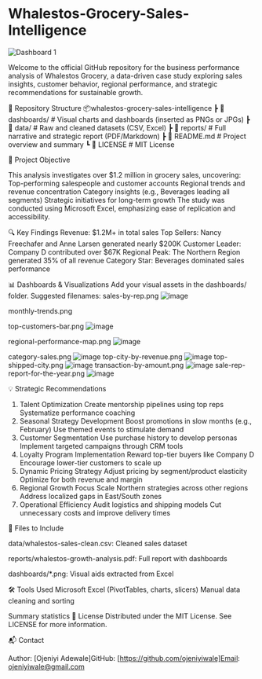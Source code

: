 # Whalestos-Grocery-Sales-Intelligence
![Dashboard 1](https://github.com/user-attachments/assets/e7f9fbf3-9c7f-43ab-bff4-c44bd6b42006)

Welcome to the official GitHub repository for the business performance analysis of Whalestos Grocery, a data-driven case study exploring sales insights, customer behavior, regional performance, and strategic recommendations for sustainable growth.

📁 Repository Structure
📦whalestos-grocery-sales-intelligence
 ┣ 📁 dashboards/              # Visual charts and dashboards (inserted as PNGs or JPGs)
 ┣ 📁 data/                    # Raw and cleaned datasets (CSV, Excel)
 ┣ 📁 reports/                 # Full narrative and strategic report (PDF/Markdown)
 ┣ 📄 README.md                # Project overview and summary
 ┗ 📄 LICENSE                  # MIT License

🎯 Project Objective

This analysis investigates over $1.2 million in grocery sales, uncovering:
Top-performing salespeople and customer accounts
Regional trends and revenue concentration
Category insights (e.g., Beverages leading all segments)
Strategic initiatives for long-term growth
The study was conducted using Microsoft Excel, emphasizing ease of replication and accessibility.

🔍 Key Findings
Revenue: $1.2M+ in total sales
Top Sellers: Nancy Freechafer and Anne Larsen generated nearly $200K
Customer Leader: Company D contributed over $67K
Regional Peak: The Northern Region generated 35% of all revenue
Category Star: Beverages dominated sales performance

📊 Dashboards & Visualizations
Add your visual assets in the dashboards/ folder. Suggested filenames:
sales-by-rep.png ![image](https://github.com/user-attachments/assets/366af88a-8613-47e7-9a80-3ee1c8616e9b)

monthly-trends.png 

top-customers-bar.png ![image](https://github.com/user-attachments/assets/eab7981f-4c8d-43ff-922f-4bfa03dc12f0)

regional-performance-map.png ![image](https://github.com/user-attachments/assets/08821354-4702-4be1-88a4-f252c4ee67b0)

category-sales.png ![image](https://github.com/user-attachments/assets/208e59d8-9dcf-452f-876d-cf2052ff5e64)
top-city-by-revenue.png ![image](https://github.com/user-attachments/assets/ab34455a-5bd0-41cb-b506-1a876ebc2db8)
top-shipped-city.png ![image](https://github.com/user-attachments/assets/9d88ca4d-c01e-4316-9d61-08ffa2510e06)
transaction-by-amount.png ![image](https://github.com/user-attachments/assets/2eb224e4-21f1-4566-98ea-9c3eaa68c7ce)
sale-rep-report-for-the-year.png ![image](https://github.com/user-attachments/assets/5328535d-f1cc-442f-98e9-04921c77f218)

💡 Strategic Recommendations
1. Talent Optimization
Create mentorship pipelines using top reps
Systematize performance coaching
2. Seasonal Strategy Development
Boost promotions in slow months (e.g., February)
Use themed events to stimulate demand
3. Customer Segmentation
Use purchase history to develop personas
Implement targeted campaigns through CRM tools
4. Loyalty Program Implementation
Reward top-tier buyers like Company D
Encourage lower-tier customers to scale up
5. Dynamic Pricing Strategy
Adjust pricing by segment/product elasticity
Optimize for both revenue and margin
6. Regional Growth Focus
Scale Northern strategies across other regions
Address localized gaps in East/South zones
7. Operational Efficiency
Audit logistics and shipping models
Cut unnecessary costs and improve delivery times

📁 Files to Include

data/whalestos-sales-clean.csv: Cleaned sales dataset

reports/whalestos-growth-analysis.pdf: Full report with dashboards

dashboards/*.png: Visual aids extracted from Excel

🛠 Tools Used
Microsoft Excel (PivotTables, charts, slicers)
Manual data cleaning and sorting

Summary statistics
📜 License
Distributed under the MIT License. See LICENSE for more information.

📬 Contact

Author: [Ojeniyi Adewale]GitHub: [https://github.com/ojeniyiwale]Email: ojeniyiwale@gmail.com

